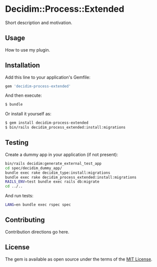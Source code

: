 # Decidim::Process::Extended
Short description and motivation.

## Usage
How to use my plugin.

## Installation
Add this line to your application's Gemfile:

```ruby
gem 'decidim-process-extended'
```

And then execute:
```bash
$ bundle
```

Or install it yourself as:
```bash
$ gem install decidim-process-extended
$ bin/rails decidim_process_extended:install:migrations
```

## Testing

Create a dummy app in your application (if not present):

```bash
bin/rails decidim:generate_external_test_app
cd spec/decidim_dummy_app/
bundle exec rake decidim_type:install:migrations
bundle exec rake decidim_process_extended:install:migrations
RAILS_ENV=test bundle exec rails db:migrate
cd ../..
```

And run tests:

```bash
LANG=en bundle exec rspec spec
```

## Contributing
Contribution directions go here.

## License
The gem is available as open source under the terms of the [MIT License](http://opensource.org/licenses/MIT).
